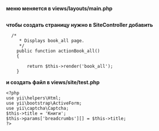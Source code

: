 **меню меняется в views/layouts/main.php**
```
```
**чтобы создать страницу нужно в SiteController добавить**
```
  /*
     * Displays book_all page.
     */
    public function actionBook_all()
    {
      
        return $this->render('book_all');
    }
  ```
**и создать файл в views/site/test.php**
```
<?php
use yii\helpers\Html;
use yii\bootstrap\ActiveForm;
use yii\captcha\Captcha;
$this->title = 'Книги';
$this->params['breadcrumbs'][] = $this->title;
?>
```
